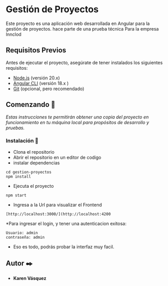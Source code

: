 # Gestión de Proyectos

Este proyecto es una aplicación web desarrollada en Angular para la gestión de proyectos. hace parte de una prueba técnica Para la empresa Innclod

## Requisitos Previos

Antes de ejecutar el proyecto, asegúrate de tener instalados los siguientes requisitos:

- [Node.js](https://nodejs.org/) (versión 20.x)
- [Angular CLI](https://angular.io/cli) (versión 18.x )
- [Git](https://git-scm.com/) (opcional, pero recomendado)



## Comenzando 🚀

_Estas instrucciones te permitirán obtener una copia del proyecto en funcionamiento en tu máquina local para propósitos de desarrollo y pruebas._


### Instalación 🔧

* Clona el repositorio 
* Abrir el repositorio en un editor de codigo
* instalar dependencias

```
cd gestion-proyectos
npm install
```

* Ejecuta el proyecto 

```
npm start
```

* Ingresa a la Url para visualizar el Frontend

```
[http://localhost:3000/](http://localhost:4200
```

*Para ingresar el login, y tener una autenticacion exitosa:

```
Usuario: admin
contraseña: admin
```

+ Eso es todo, podrás probar la interfaz muy facil.


## Autor ✒️

* **Karen Vásquez**   
